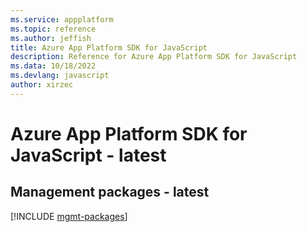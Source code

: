 ```yaml
---
ms.service: appplatform
ms.topic: reference
ms.author: jeffish
title: Azure App Platform SDK for JavaScript
description: Reference for Azure App Platform SDK for JavaScript
ms.data: 10/18/2022
ms.devlang: javascript
author: xirzec
---
```

# Azure App Platform SDK for JavaScript - latest

## Management packages - latest
[!INCLUDE [mgmt-packages](app-platform-mgmt-index.md)]